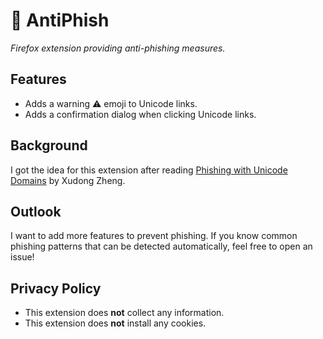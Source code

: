 # 🎣 AntiPhish

*Firefox extension providing anti-phishing measures.*

## Features

* Adds a warning ⚠️ emoji to Unicode links.
* Adds a confirmation dialog when clicking Unicode links.

## Background

I got the idea for this extension after reading 
[Phishing with Unicode Domains](https://www.xudongz.com/blog/2017/idn-phishing/)
by Xudong Zheng.

## Outlook

I want to add more features to prevent phishing.
If you know common phishing patterns that can be detected automatically, feel free to open an issue!

## Privacy Policy

* This extension does **not** collect any information.
* This extension does **not** install any cookies.
